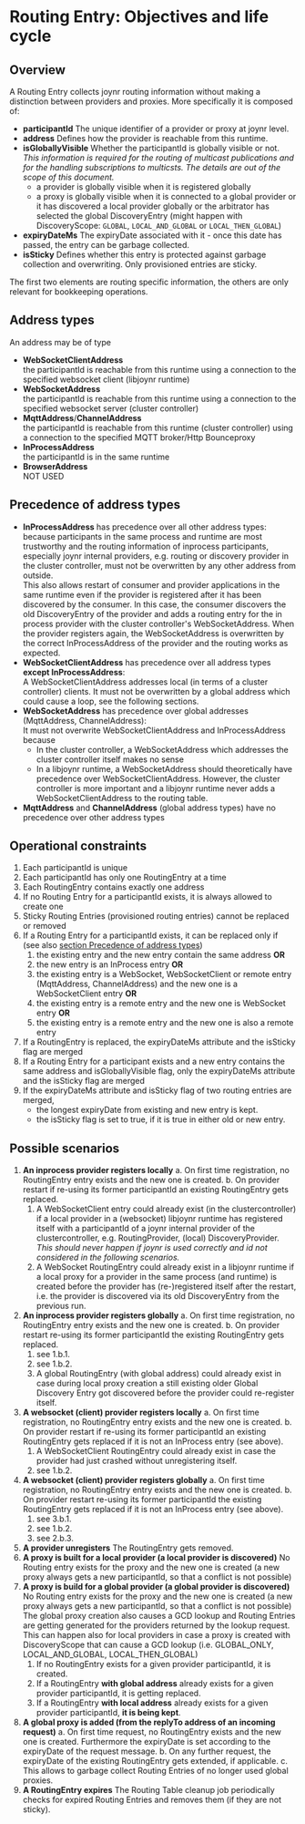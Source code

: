Routing Entry: Objectives and life cycle
======

## Overview
A Routing Entry collects joynr routing information without making a distinction
between providers and proxies. More specifically it is composed of:
 * **participantId**
   The unique identifier of a provider or proxy at joynr level.
 * **address**
   Defines how the provider is reachable from this runtime.
 * **isGloballyVisible**
   Whether the participantId is globally visible or not.
   *This information is required for the routing of multicast publications and for the handling
   subscriptions to multicsts. The details are out of the scope of this document.*
   * a provider is globally visible when it is registered globally
   * a proxy is globally visible when it is connected to a global provider or it has discovered
     a local provider globally or the arbitrator has selected the global DiscoveryEntry
     (might happen with DiscoveryScope: `GLOBAL`, `LOCAL_AND_GLOBAL` or `LOCAL_THEN_GLOBAL`)
 * **expiryDateMs**
   The expiryDate associated with it - once this date has passed, the entry can be garbage
   collected.
 * **isSticky**
   Defines whether this entry is protected against garbage collection and overwriting. Only
   provisioned entries are sticky.

The first two elements are routing specific information, the others are only relevant for
bookkeeping operations.

## Address types
An address may be of type
 * **WebSocketClientAddress**  
   the participantId is reachable from this runtime using a connection to the specified websocket
   client (libjoynr runtime)
 * **WebSocketAddress**  
   the participantId is reachable from this runtime using a connection to the specified websocket
   server (cluster controller)
 * **MqttAddress**/**ChannelAddress**  
   the participantId is reachable from this runtime (cluster controller) using a connection to the
   specified MQTT broker/Http Bounceproxy
 * **InProcessAddress**  
   the participantId is in the same runtime
 * **BrowserAddress**  
   NOT USED

## Precedence of address types
* **InProcessAddress** has precedence over all other address types:  
  because participants in the same process and runtime are most trustworthy and the routing
  information of inprocess participants, especially joynr internal providers, e.g. routing or
  discovery provider in the cluster controller, must not be overwritten by any other address from
  outside.  
  This also allows restart of consumer and provider applications in the same runtime
  even if the provider is registered after it has been discovered by the consumer. In this case,
  the consumer discovers the old DiscoveryEntry of the provider and adds a routing entry for the
  in process provider with the cluster controller's WebSocketAddress. When the provider registers
  again, the WebSocketAddress is overwritten by the correct InProcessAddress of the provider and
  the routing works as expected.
* **WebSocketClientAddress** has precedence over all address types **except InProcessAddress**:  
  A WebSocketClientAddress addresses local (in terms of a cluster controller) clients. It must not
  be overwritten by a global address which could cause a loop, see the following sections.
* **WebSocketAddress** has precedence over global addresses (MqttAddress, ChannelAddress):  
  It must not overwrite WebSocketClientAddress and InProcessAddress because
  * In the cluster controller, a WebSocketAddress which addresses the cluster controller itself
    makes no sense
  * In a libjoynr runtime, a WebSocketAddress should theoretically have precedence over
    WebSocketClientAddress. However, the cluster controller is more important and a libjoynr runtime
    never adds a WebSocketClientAddress to the routing table.
* **MqttAddress** and **ChannelAddress** (global address types) have no precedence over other
  address types

## Operational constraints
1. Each participantId is unique
2. Each participantId has only one RoutingEntry at a time
3. Each RoutingEntry contains exactly one address
4. If no Routing Entry for a participantId exists, it is always allowed to create one
5. Sticky Routing Entries (provisioned routing entries) cannot be replaced or removed
6. If a Routing Entry for a participantId exists, it can be replaced only if (see also
   [section Precedence of address types](#precedence-of-address-types))
   1. the existing entry and the new entry contain the same address **OR**
   2. the new entry is an InProcess entry **OR**
   3. the existing entry is a WebSocket, WebSocketClient or remote entry (MqttAddress,
      ChannelAddress) and the new one is a WebSocketClient entry **OR**
   4. the existing entry is a remote entry and the new one is WebSocket entry **OR**
   5. the existing entry is a remote entry and the new one is also a remote entry
6. If a RoutingEntry is replaced, the expiryDateMs attribute and the isSticky flag are merged
8. If a Routing Entry for a participant exists and a new entry contains the same address and
   isGloballyVisible flag, only the expiryDateMs attribute and the isSticky flag are merged
7. If the expiryDateMs attribute and isSticky flag of two routing entries are merged,
   * the longest expiryDate from existing and new entry is kept.
   * the isSticky flag is set to true, if it is true in either old or new entry.

## Possible scenarios
1. **An inprocess provider registers locally**
   a. On first time registration, no RoutingEntry entry exists and the new one is created.
   b. On provider restart if re-using its former participantId an existing RoutingEntry gets
      replaced.
      1. A WebSocketClient entry could already exist (in the clustercontroller) if a local provider
         in a (websocket) libjoynr runtime has registered itself with a participantId of a joynr
         internal provider of the clustercontroller, e.g. RoutingProvider, (local)
         DiscoveryProvider.  
         *This should never happen if joynr is used correctly and id not considered in the following
         scenarios.*
      2. A WebSocket RoutingEntry could already exist in a libjoynr runtime if a local proxy for a
         provider in the same process (and runtime) is created before the provider has
         (re-)registered itself after the restart, i.e. the provider is discovered via its old
         DiscoveryEntry from the previous run.
2. **An inprocess provider registers globally**
   a. On first time registration, no RoutingEntry entry exists and the new one is created.
   b. On provider restart re-using its former participantId the existing RoutingEntry gets replaced.
      1. see 1.b.1.
      2. see 1.b.2.
      3. A global RoutingEntry (with global address) could already exist in case during local proxy
         creation a still existing older Global Discovery Entry got discovered before the provider
         could re-register itself.
3. **A websocket (client) provider registers locally**
   a. On first time registration, no RoutingEntry entry exists and the new one is created.
   b. On provider restart if re-using its former participantId an existing RoutingEntry gets replaced
      if it is not an InProcess entry (see above).
      1. A WebSocketClient RoutingEntry could already exist in case the provider had just crashed
         without unregistering itself.
      2. see 1.b.2.
4. **A websocket (client) provider registers globally**
   a. On first time registration, no RoutingEntry entry exists and the new one is created.
   b. On provider restart re-using its former participantId the existing RoutingEntry gets replaced
      if it is not an InProcess entry (see above).
      1. see 3.b.1.
      2. see 1.b.2.
      3. see 2.b.3.
3. **A provider unregisters**
   The RoutingEntry gets removed.
4. **A proxy is built for a local provider (a local provider is discovered)**
   No Routing entry exists for the proxy and the new one is created (a new proxy always gets a new
   participantId, so that a conflict is not possible)
5. **A proxy is build for a global provider (a global provider is discovered)**
   No Routing entry exists for the proxy and the new one is created (a new proxy always gets a new
   participantId, so that a conflict is not possible)  
   The global proxy creation also causes a GCD lookup and Routing Entries are getting generated for
   the providers returned by the lookup request.  
   This can happen also for local providers in case a proxy is created with DiscoveryScope that can
   cause a GCD lookup (i.e. GLOBAL_ONLY, LOCAL_AND_GLOBAL, LOCAL_THEN_GLOBAL)
      1. If no RoutingEntry exists for a given provider participantId, it is created.
      2. If a RoutingEntry **with global address** already exists for a given provider participantId,
         it is getting replaced.
      3. If a RoutingEntry **with local address** already exists for a given provider participantId,
         **it is being kept**.
6. **A global proxy is added (from the replyTo address of an incoming request)**
   a. On first time request, no RoutingEntry exists and the new one is created. Furthermore the
      expiryDate is set according to the expiryDate of the request message.
   b. On any further request, the expiryDate of the existing RoutingEntry gets extended, if applicable.
   c. This allows to garbage collect Routing Entries of no longer used global proxies.
7. **A RoutingEntry expires**
   The Routing Table cleanup job periodically checks for expired Routing Entries and removes them
   (if they are not sticky).
